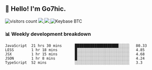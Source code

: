 ## 👋 Hello! I'm Go7hic.

 ![visitors count](https://visitors-by-url-pls-dont-use-this-in-your-repo.vercel.app/Go7hic-github-readme)
 <a href="https://twitter.com/Go7hic">
    <img src="https://img.shields.io/badge/-@Go7hic-1ca0f1?style=flat-square&labelColor=1ca0f1&logo=twitter&logoColor=white&link=https://twitter.com/Go7hic">
   <a/>
   <a href="mailto:gtfx0209@gmail.com">
    <img src="https://img.shields.io/badge/-gtfx0209@gmail.com-c14438?style=flat-square&logo=Gmail&logoColor=white&link=mailto:gtfx0209@gmail.com">
   <a/>
    ![Keybase BTC](https://img.shields.io/keybase/btc/Go7hic)
 <!--
🔭 I’m currently working
🌱 I’m currently learning
💬 Ask me about 
📫 How to reach me: 
⚡ Fun fact: 
-->
 <!--
![My Github Stats](https://github-readme-stats.vercel.app/api?username=Go7hic&show_icons=true&count_private=true)

-->

### 📊 Weekly development breakdown
<!--START_SECTION:waka-->
```text
JavaScript  21 hrs 30 mins      ████████████████████░░░░░   80.33 
LESS        1 hr 18 mins        █░░░░░░░░░░░░░░░░░░░░░░░░   4.85 
JSX         1 hr 15 mins        █░░░░░░░░░░░░░░░░░░░░░░░░   4.68 
JSON        1 hr 8 mins         █░░░░░░░░░░░░░░░░░░░░░░░░   4.24 
TypeScript  52 mins             ░░░░░░░░░░░░░░░░░░░░░░░░░   3.3
```
<!--END_SECTION:waka-->

